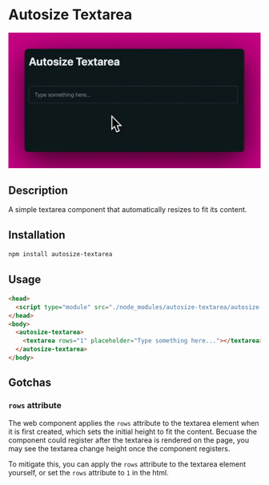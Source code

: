 # Autosize Textarea

![The autosize-textarea component in action](./static/demo.gif)

## Description

A simple textarea component that automatically resizes to fit its content.

## Installation

```bash
npm install autosize-textarea
```

## Usage

```html
<head>
  <script type="module" src="./node_modules/autosize-textarea/autosize-textarea.js"></script>
</head>
<body>
  <autosize-textarea>
    <textarea rows="1" placeholder="Type something here..."></textarea>
  </autosize-textarea>
</body>
```

## Gotchas

### `rows` attribute

The web component applies the `rows` attribute to the textarea element when it is first created, which sets the initial height to fit the content. Becuase the component could register after the textarea is rendered on the page, you may see the textarea change height once the component registers.

To mitigate this, you can apply the `rows` attribute to the textarea element yourself, or set the `rows` attribute to `1` in the html.
